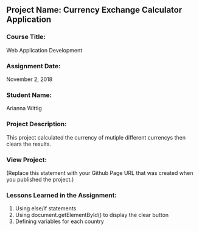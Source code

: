 ## Project Name:  Currency Exchange Calculator Application

### Course Title:
Web Application Development

### Assignment Date:  
November 2, 2018

### Student Name:  
Arianna Wittig

### Project Description:
This project calculated the currency of mutiple different currencys then clears the results.

### View Project:
(Replace this statement with your Github Page URL that was created when you 
 published the project.)

### Lessons Learned in the Assignment:
1. Using else/if statements
2. Using document.getElementById() to display the clear button
3. Defining variables for each country

